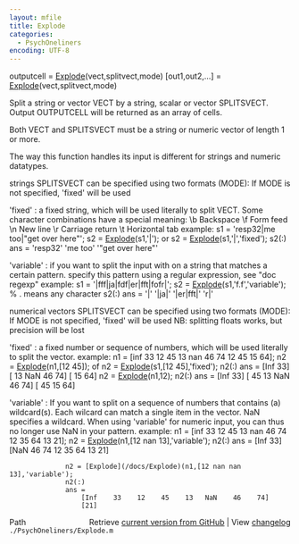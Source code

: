 ```yaml
---
layout: mfile
title: Explode
categories:
  - PsychOneliners
encoding: UTF-8
---
```


outputcell = [Explode](/docs/Explode)(vect,splitvect,mode)
[out1,out2,...] = [Explode](/docs/Explode)(vect,splitvect,mode)

Split a string or vector VECT by a string, scalar or vector SPLITSVECT.
Output OUTPUTCELL will be returned as an array of cells.

Both VECT and SPLITSVECT must be a string or numeric vector of length 1
or more.

The way this function handles its input is different for strings and
numeric datatypes.

strings
SPLITSVECT can be specified using two formats (MODE):
If MODE is not specified, 'fixed' will be used

  'fixed'    : a fixed string, which will be used literally to split
               VECT. Some character combinations have a special meaning:
                  \\b Backspace
                  \\f Form feed
                  \\n New line
                  \\r Carriage return
                  \\t Horizontal tab
               example:
                  s1 = 'resp32|me too|"get over here"';
                  s2 = [Explode](/docs/Explode)(s1,'|'); or s2 = [Explode](/docs/Explode)(s1,'|','fixed');
                  s2(:)
                  ans =
                      'resp32'
                      'me too'
                      '"get over here"'

  'variable' : if you want to split the input with on a string that
               matches a certain pattern.
               specify this pattern using a regular expression,
               see "doc regexp"
               example:
                  s1 = '|fff|ja|fdf|er|fft|fofr|';
                  s2 = [Explode](/docs/Explode)(s1,'f.f','variable'); % . means any character
                  s2(:)
                  ans =
                      '|'
                      '|ja|'
                      '|er|fft|'
                      'r|'

numerical vectors
SPLITSVECT can be specified using two formats (MODE):
If MODE is not specified, 'fixed' will be used
NB: splitting floats works, but precision will be lost

  'fixed'    : a fixed number or sequence of numbers, which will be used
               literally to split the vector.
               example:
                  n1 = [inf 33 12 45 13 nan 46 74 12 45 15 64];
                  n2 = [Explode](/docs/Explode)(n1,[12 45]); of n2 = [Explode](/docs/Explode)(s1,[12 45],'fixed');
                  n2(:)
                  ans =
                      [Inf    33]
                      [ 13   NaN    46    74]
                      [ 15    64]
                  n2 = [Explode](/docs/Explode)(n1,12);
                  n2(:)
                  ans =
                      [Inf    33]
                      [ 45    13   NaN    46    74]
                      [ 45    15    64]

  'variable' : If you want to split on a sequence of numbers that
               contains (a) wildcard(s). Each wilcard can match a single
               item in the vector.
               NaN specifies a wildcard. When using 'variable' for
               numeric input, you can thus no longer use NaN in your
               pattern.
               example:
                  n1 = [inf 33 12 45 13 nan 46 74 12 35 64 13 21];
                  n2 = [Explode](/docs/Explode)(n1,[12 nan 13],'variable');
                  n2(:)
                  ans =
                      [Inf    33]
                      [NaN    46    74    12    35    64    13    21]

                  n2 = [Explode](/docs/Explode)(n1,[12 nan nan 13],'variable');
                  n2(:)
                  ans =
                      [Inf    33    12    45    13   NaN    46    74]
                      [21]


<div class="code_header" style="text-align:right;">
  <span style="float:left;">Path&nbsp;&nbsp;</span> <span class="counter">Retrieve <a href=
  "https://raw.github.com/Psychtoolbox-3/Psychtoolbox-3/beta/./PsychOneliners/Explode.m">current version from GitHub</a> | View <a href=
  "https://github.com/Psychtoolbox-3/Psychtoolbox-3/commits/beta/./PsychOneliners/Explode.m">changelog</a></span>
</div>
<div class="code">
  <code>./PsychOneliners/Explode.m</code>
</div>
